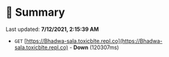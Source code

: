 # 📖 Summary
Last updated: **7/12/2021, 2:15:39 AM**

- `GET` [https://Bhadwa-sala.toxicblte.repl.co](https://Bhadwa-sala.toxicblte.repl.co) - **Down** (120307ms)
